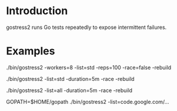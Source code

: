 Introduction
============

gostress2 runs Go tests repeatedly to expose intermittent failures.

Examples
========

./bin/gostress2 -workers=8 -list=std -reps=100 -race=false -rebuild

./bin/gostress2 -list=std -duration=5m -race -rebuild

./bin/gostress2 -list=all -duration=5m -race -rebuild

GOPATH=$HOME/gopath ./bin/gostress2 -list=code.google.com/...
